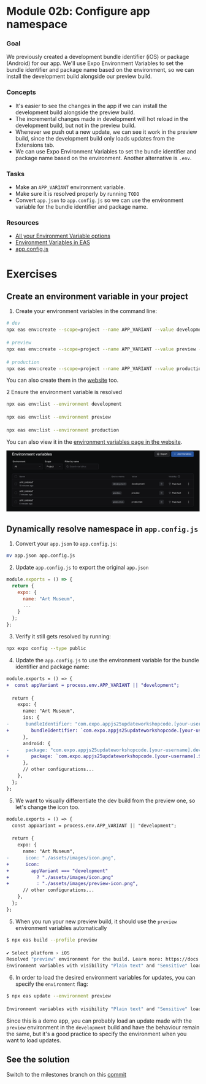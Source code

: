 # Module 02b: Configure app namespace

### Goal

We previously created a development bundle identifier (iOS) or package (Android) for our app. We'll use Expo Environment Variables to set the bundle identifier and package name based on the environment, so we can install the development build alongside our preview build.

### Concepts

- It's easier to see the changes in the app if we can install the development build alongside the preview build.
- The incremental changes made in development will hot reload in the development build, but not in the preview build.
- Whenever we push out a new update, we can see it work in the preview build, since the development build only loads updates from the Extensions tab.
- We can use Expo Environment Variables to set the bundle identifier and package name based on the environment. Another alternative is `.env`.

### Tasks

- Make an `APP_VARIANT` environment variable.
- Make sure it is resolved properly by running `TODO`
- Convert `app.json` to `app.config.js` so we can use the environment variable for the bundle identifier and package name.

### Resources

- [All your Environment Variable options](https://docs.expo.dev/guides/environment-variables)
- [Environment Variables in EAS](https://docs.expo.dev/eas/environment-variables/)
- [app.config.js](https://docs.expo.dev/workflow/configuration/#dynamic-configuration)

# Exercises

## Create an environment variable in your project

1. Create your environment variables in the command line:

```bash
# dev
npx eas env:create --scope=project --name APP_VARIANT --value development --environment development --visibility=plaintext

# preview
npx eas env:create --scope=project --name APP_VARIANT --value preview --environment preview --visibility=plaintext

# production
npx eas env:create --scope=project --name APP_VARIANT --value production --environment production --visibility=plaintext
```

You can also create them in the [website](https://expo.dev/accounts/[account]/projects/[project]/environment-variables) too.

2 Ensure the environment variable is resolved

```bash
npx eas env:list --environment development

npx eas env:list --environment preview

npx eas env:list --environment production
```

You can also view it in the [environment variables page in the website](https://expo.dev/accounts/[account]/projects/[project]/environment-variables).

![website env vars](/assets/02/website-env-vars.png)

## Dynamically resolve namespace in `app.config.js`

1. Convert your `app.json` to `app.config.js`:

```bash
mv app.json app.config.js
```

2. Update `app.config.js` to export the original `app.json`

```js
module.exports = () => {
  return {
    expo: {
      name: "Art Museum",
      ...
    }
  };
};
```

3. Verify it still gets resolved by running:

```bash
npx expo config --type public
```

4. Update the `app.config.js` to use the environment variable for the bundle identifier and package name:

```diff
module.exports = () => {
+  const appVariant = process.env.APP_VARIANT || "development";

  return {
    expo: {
      name: "Art Museum",
      ios: {
-      bundleIdentifier: "com.expo.appjs25updateworkshopcode.[your-username].development"
+        bundleIdentifier: `com.expo.appjs25updateworkshopcode.[your-username].${appVariant}`,
      },
      android: {
-      package: "com.expo.appjs25updateworkshopcode.[your-username].development"
+        package: `com.expo.appjs25updateworkshopcode.[your-username].${appVariant}`,
      },
      // other configurations...
    },
  };
};
```

5. We want to visually differentiate the dev build from the preview one, so let's change the icon too.

```diff
module.exports = () => {
  const appVariant = process.env.APP_VARIANT || "development";

  return {
    expo: {
      name: "Art Museum",
-      icon: "./assets/images/icon.png",
+      icon:
+        appVariant === "development"
+          ? "./assets/images/icon.png"
+          : "./assets/images/preview-icon.png",
      // other configurations...
    },
  };
};
```

5. When you run your new preview build, it should use the `preview` environment variables automatically

```bash
$ npx eas build --profile preview

✔ Select platform › iOS
Resolved "preview" environment for the build. Learn more: https://docs.expo.dev/eas/environment-variables/#setting-the-environment-for-your-builds
Environment variables with visibility "Plain text" and "Sensitive" loaded from the "preview" environment on EAS: APP_VARIANT.
```

6. In order to load the desired environment variables for updates, you can specify the `environment` flag:

```bash
$ npx eas update --environment preview

Environment variables with visibility "Plain text" and "Sensitive" loaded from the "preview" environment on EAS: APP_VARIANT.
```

Since this is a demo app, you can probably load an update made with the `preview` environment in the `development` build and have the behaviour remain the same, but it's a good practice to specify the environment when you want to load updates.

## See the solution

Switch to the milestones branch on this [commit](https://github.com/expo/appjs25-eas-update-workshop-code/commit/e5f89b398aef5ea44e86326af3924ff142ffafd8)
